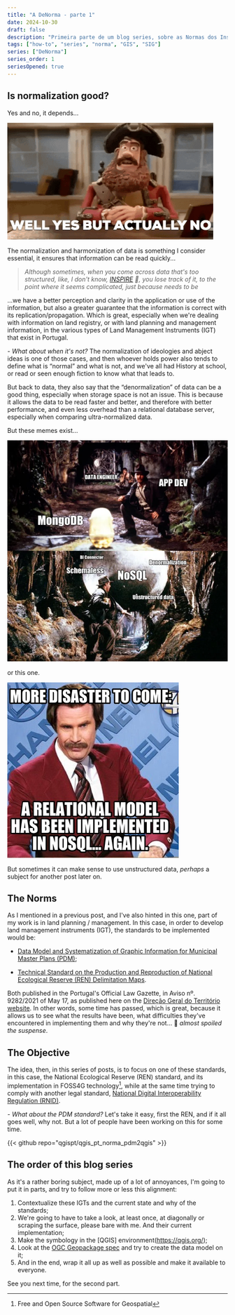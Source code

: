 ```yaml
---
title: "A DeNorma - parte 1"
date: 2024-10-30
draft: false
description: "Primeira parte de um blog series, sobre as Normas dos Instrumentos de Gestão de Território (IGT)"
tags: ["how-to", "series", "norma", "GIS", "SIG"]
series: ["DeNorma"]
series_order: 1
seriesOpened: true
---
```


## Is normalization good?

Yes and no, it depends...

![](img/pirates-yesbutno.gif)


The normalization and harmonization of data is something I consider essential, it ensures that information can be read quickly... 

>*Although sometimes, when you come across data that's too structured, like, I don't know, [INSPIRE](https://knowledge-base.inspire.ec.europa.eu/index_en) :eyes:, you lose track of it, to the point where it seems complicated, just because needs to be*

...we have a better perception and clarity in the application or use of the information, but also a greater guarantee that the information is correct with its replication/propagation. Which is great, especially when we're dealing with information on land registry, or with land planning and management information, in the various types of Land Management Instruments (IGT) that exist in Portugal.

*- What about when it's not?* The normalization of ideologies and abject ideas is one of those cases, and then whoever holds power also tends to define what is “normal” and what is not, and we've all had History at school, or read or seen enough fiction to know what that leads to.

But back to data, they also say that the “denormalization” of data can be a good thing, especially when storage space is not an issue. This is because it allows the data to be read faster and better, and therefore with better performance, and even less overhead than a relational database server, especially when comparing ultra-normalized data.

But these memes exist...

![](gallery/the-devs-chose-mongo-again-smh-v0-ux9wsli3sqcb1.webp)

or this one.

![](gallery/4139880.jpg)

But sometimes it can make sense to use unstructured data, *perhaps* a subject for another post later on.

## The Norms

As I mentioned in a previous post, and I've also hinted in this one, part of my work is in land  planning / management. In this case, in order to develop land management instruments (IGT), the standards to be implemented would be:

+ [Data Model and Systematization of Graphic Information for Municipal Master Plans (PDM)](https://www.dgterritorio.gov.pt/sites/default/files/publicacoes/Modelodados_PDM_18022021_Vol1_e_Vol2.pdf);
  
+ [Technical Standard on the Production and Reproduction of National Ecological Reserve (REN) Delimitation Maps](https://www.dgterritorio.gov.pt/sites/default/files/publicacoes/NormasEspecificacoes_REN_08022020.pdf).


Both published in the Portugal's Official Law Gazette, in Aviso nº. 9282/2021 of May 17, as published here on the [Direção Geral do Território website](https://www.dgterritorio.gov.pt/Publicacao-de-normas-tecnicas).
In other words, some time has passed, which is great, because it allows us to see what the results have been, what difficulties they've encountered in implementing them and why they're not... :speak_no_evil: *almost spoiled the suspense*.

## The Objective

The idea, then, in this series of posts, is to focus on one of these standards, in this case, the National Ecological Reserve (REN) standard, and its implementation in FOSS4G technology[^1], while at the same time trying to comply with another legal standard, [National Digital Interoperability Regulation (RNID)](https://www.acessibilidade.gov.pt/publicacao/rnid-versao-2018-regulamento-nacional-de-interoperabilidade-digital/).

*- What about the PDM standard?* Let's take it easy, first the REN, and if it all goes well, why not. But a lot of people have been working on this for some time.

{{< github repo="qgispt/qgis_pt_norma_pdm2qgis" >}}

## The order of this blog series

As it's a rather boring subject, made up of a lot of annoyances, I'm going to put it in parts, and try to follow more or less this alignment:

1. Contextualize these IGTs and the current state and why of the standards;
2. We're going to have to take a look, at least once, at diagonally or scraping the surface, please bare with me. And their current implementation;
3. Make the symbology in the [QGIS] environment(https://qgis.org/);
4. Look at the [OGC Geopackage spec](https://www.geopackage.org/) and try to create the data model on it;
5. And in the end, wrap it all up as well as possible and make it available to everyone.

See you next time, for the second part.

[^1]: Free and Open Source Software for Geospatial
